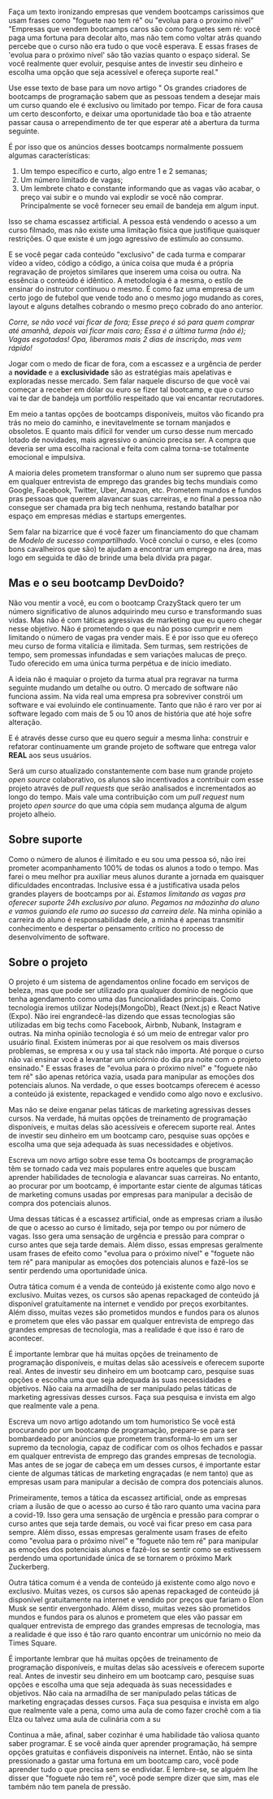 Faça um texto ironizando empresas que vendem bootcamps carissimos que usam frases como "foguete nao tem ré" ou "evolua para o proximo nivel"
"Empresas que vendem bootcamps caros são como foguetes sem ré: você paga uma fortuna para decolar alto, mas não tem como voltar atrás quando percebe que o curso não era tudo o que você esperava. E essas frases de 'evolua para o próximo nível' são tão vazias quanto o espaço sideral. Se você realmente quer evoluir, pesquise antes de investir seu dinheiro e escolha uma opção que seja acessível e ofereça suporte real."





Use esse texto de base para um novo artigo "
Os grandes criadores de bootcamps de programação sabem que as pessoas tendem a desejar mais um curso quando ele é exclusivo ou limitado por tempo. Ficar de fora causa um certo desconforto, e deixar uma oportunidade tão boa e tão atraente passar causa o arrependimento de ter que esperar até a abertura da turma seguinte.

É por isso que os anúncios desses bootcamps normalmente possuem algumas características:
1. Um tempo específico e curto, algo entre 1 e 2 semanas;
2. Um número limitado de vagas;
3. Um lembrete chato e constante informando que as vagas vão acabar, o preço vai subir e o mundo vai explodir se você não comprar. Principalmente se você fornecer seu email de bandeja em algum input.

Isso se chama escassez artificial. A pessoa está vendendo o acesso a um curso filmado, mas não existe uma limitação física que justifique quaisquer restrições. O que existe é um jogo agressivo de estímulo ao consumo.

E se você pegar cada conteúdo "exclusivo" de cada turma e comparar vídeo a vídeo, código a código, a única coisa que muda é a própria regravação de projetos similares que inserem uma coisa ou outra. Na essência o conteúdo é idêntico. A metodologia é a mesma, o estilo de ensinar do instrutor continuou o mesmo. É como faz uma empresa de um certo jogo de futebol que vende todo ano o mesmo jogo mudando as cores, layout e alguns detalhes cobrando o mesmo preço cobrado do ano anterior.

*Corre, se não você vai ficar de fora;  Esse preço é só para quem comprar até amanhã, depois vai ficar mais caro;  Essa é a última turma (não é); Vagas esgotadas! Opa, liberamos mais 2 dias de inscrição, mas vem rápido!*

Jogar com o medo de ficar de fora, com a escassez e a urgência de perder a **novidade** e a **exclusividade** são as estratégias mais apelativas e exploradas nesse mercado. Sem falar naquele discurso de que você vai começar a receber em dólar ou euro se fizer tal bootcamp, e que o curso vai te dar de bandeja um portfólio respeitado que vai encantar recrutadores.

Em meio a tantas opções de bootcamps disponíveis, muitos vão ficando pra trás no meio do caminho, e inevitavelmente se tornam manjados e obsoletos. E quanto mais difícil for vender um curso desse num mercado lotado de novidades, mais agressivo o anúncio precisa ser. A compra que deveria ser uma escolha racional e feita com calma torna-se totalmente emocional e impulsiva.

A maioria deles prometem transformar o aluno num ser supremo que passa em qualquer entrevista de emprego das grandes big techs mundiais como Google, Facebook, Twitter, Uber, Amazon, etc. Prometem mundos e fundos pras pessoas que querem alavancar suas carreiras, e no final a pessoa não consegue ser chamada pra big tech nenhuma, restando batalhar por espaço em empresas médias e startups emergentes. 

Sem falar na bizarrice que é você fazer um financiamento do que chamam de *Modelo de sucesso compartilhado*. Você conclui o curso, e eles (como bons cavalheiros que são) te ajudam a encontrar um emprego na área, mas logo em seguida te dão de brinde uma bela dívida pra pagar.

## Mas e o seu bootcamp DevDoido?
Não vou mentir a você, eu com o bootcamp CrazyStack quero ter um número significativo de alunos adquirindo meu curso e transformando suas vidas. Mas não é com táticas agressivas de marketing que eu quero chegar nesse objetivo. Não é prometendo o que eu não posso cumprir e nem limitando o número de vagas pra vender mais. E é por isso que eu ofereço meu curso de forma vitalícia e ilimitada. Sem turmas, sem restrições de tempo, sem promessas infundadas e sem variações malucas de preço. Tudo oferecido em uma única turma perpétua e de início imediato.

A ideia não é maquiar o projeto da turma atual pra regravar na turma seguinte mudando um detalhe ou outro. O mercado de software não funciona assim. Na vida real uma empresa pra sobreviver constrói um software e vai evoluindo ele continuamente. Tanto que não é raro ver por ai software legado com mais de 5 ou 10 anos de história que até hoje sofre alteração.

E é através desse curso que eu quero seguir a mesma linha: construir e refatorar continuamente um grande projeto de software que entrega valor **REAL** aos seus usuários.

Será um curso atualizado constantemente com base num grande projeto *open source* colaborativo, os alunos são incentivados a contribuir com esse projeto através de *pull requests* que serão analisados e incrementados ao longo do tempo. Mais vale uma contribuição com um *pull request* num projeto *open source* do que uma cópia sem mudança alguma de algum projeto alheio.

## Sobre suporte
Como o número de alunos é ilimitado e eu sou uma pessoa só, não irei prometer acompanhamento 100% de todas os alunos a todo o tempo. Mas farei o meu melhor pra auxiliar meus alunos durante a jornada em quaisquer dificuldades encontradas. Inclusive essa é a justificativa usada pelos grandes players de bootcamps por ai. *Estamos limitando as vagas pra oferecer suporte 24h exclusivo por aluno.* *Pegamos na mãozinha do aluno e vamos guiando ele rumo ao sucesso da carreira dele*. Na minha opinião a carreira do aluno é responsabilidade dele, a minha é apenas transmitir conhecimento e despertar o pensamento crítico no processo de desenvolvimento de software. 

## Sobre o projeto

O projeto é um sistema de agendamentos online focado em serviços de beleza, mas que pode ser utilizado pra qualquer domínio de negócio que tenha agendamento como uma das funcionalidades principais. Como tecnologia iremos utilizar Nodejs(MongoDb), React (Next.js) e React Native (Expo). Não irei engrandecê-las dizendo que essas tecnologias são utilizadas em big techs como Facebook, Airbnb, Nubank, Instagram e outras. Na minha opinião tecnologia é só um meio de entregar valor pro usuário final. Existem inúmeras por ai que resolvem os mais diversos problemas, se empresa x ou y usa tal stack não importa. Até porque o curso não vai ensinar você a levantar um unicórnio do dia pra noite com o projeto ensinado."
E essas frases de "evolua para o próximo nível" e "foguete não tem ré" são apenas retórica vazia, usada para manipular as emoções dos potenciais alunos. Na verdade, o que esses bootcamps oferecem é acesso a conteúdo já existente, repackaged e vendido como algo novo e exclusivo.

Mas não se deixe enganar pelas táticas de marketing agressivas desses cursos. Na verdade, há muitas opções de treinamento de programação disponíveis, e muitas delas são acessíveis e oferecem suporte real. Antes de investir seu dinheiro em um bootcamp caro, pesquise suas opções e escolha uma que seja adequada às suas necessidades e objetivos.





Escreva um novo artigo sobre esse tema
Os bootcamps de programação têm se tornado cada vez mais populares entre aqueles que buscam aprender habilidades de tecnologia e alavancar suas carreiras. No entanto, ao procurar por um bootcamp, é importante estar ciente de algumas táticas de marketing comuns usadas por empresas para manipular a decisão de compra dos potenciais alunos.

Uma dessas táticas é a escassez artificial, onde as empresas criam a ilusão de que o acesso ao curso é limitado, seja por tempo ou por número de vagas. Isso gera uma sensação de urgência e pressão para comprar o curso antes que seja tarde demais. Além disso, essas empresas geralmente usam frases de efeito como "evolua para o próximo nível" e "foguete não tem ré" para manipular as emoções dos potenciais alunos e fazê-los se sentir perdendo uma oportunidade única.

Outra tática comum é a venda de conteúdo já existente como algo novo e exclusivo. Muitas vezes, os cursos são apenas repackaged de conteúdo já disponível gratuitamente na internet e vendido por preços exorbitantes. Além disso, muitas vezes são prometidos mundos e fundos para os alunos e prometem que eles vão passar em qualquer entrevista de emprego das grandes empresas de tecnologia, mas a realidade é que isso é raro de acontecer.

É importante lembrar que há muitas opções de treinamento de programação disponíveis, e muitas delas são acessíveis e oferecem suporte real. Antes de investir seu dinheiro em um bootcamp caro, pesquise suas opções e escolha uma que seja adequada às suas necessidades e objetivos. Não caia na armadilha de ser manipulado pelas táticas de marketing agressivas desses cursos. Faça sua pesquisa e invista em algo que realmente vale a pena.





Escreva um novo artigo adotando um tom humoristico
Se você está procurando por um bootcamp de programação, prepare-se para ser bombardeado por anúncios que prometem transformá-lo em um ser supremo da tecnologia, capaz de codificar com os olhos fechados e passar em qualquer entrevista de emprego das grandes empresas de tecnologia. Mas antes de se jogar de cabeça em um desses cursos, é importante estar ciente de algumas táticas de marketing engraçadas (e nem tanto) que as empresas usam para manipular a decisão de compra dos potenciais alunos.

Primeiramente, temos a tática da escassez artificial, onde as empresas criam a ilusão de que o acesso ao curso é tão raro quanto uma vacina para a covid-19. Isso gera uma sensação de urgência e pressão para comprar o curso antes que seja tarde demais, ou você vai ficar preso em casa para sempre. Além disso, essas empresas geralmente usam frases de efeito como "evolua para o próximo nível" e "foguete não tem ré" para manipular as emoções dos potenciais alunos e fazê-los se sentir como se estivessem perdendo uma oportunidade única de se tornarem o próximo Mark Zuckerberg.

Outra tática comum é a venda de conteúdo já existente como algo novo e exclusivo. Muitas vezes, os cursos são apenas repackaged de conteúdo já disponível gratuitamente na internet e vendido por preços que fariam o Elon Musk se sentir envergonhado. Além disso, muitas vezes são prometidos mundos e fundos para os alunos e prometem que eles vão passar em qualquer entrevista de emprego das grandes empresas de tecnologia, mas a realidade é que isso é tão raro quanto encontrar um unicórnio no meio da Times Square.

É importante lembrar que há muitas opções de treinamento de programação disponíveis, e muitas delas são acessíveis e oferecem suporte real. Antes de investir seu dinheiro em um bootcamp caro, pesquise suas opções e escolha uma que seja adequada às suas necessidades e objetivos. Não caia na armadilha de ser manipulado pelas táticas de marketing engraçadas desses cursos. Faça sua pesquisa e invista em algo que realmente vale a pena, como uma aula de como fazer crochê com a tia Elza ou talvez uma aula de culinária com a su





Continua
a mãe, afinal, saber cozinhar é uma habilidade tão valiosa quanto saber programar. E se você ainda quer aprender programação, há sempre opções gratuitas e confiáveis disponíveis na internet. Então, não se sinta pressionado a gastar uma fortuna em um bootcamp caro, você pode aprender tudo o que precisa sem se endividar. E lembre-se, se alguém lhe disser que "foguete não tem ré", você pode sempre dizer que sim, mas ele também não tem panela de pressão.